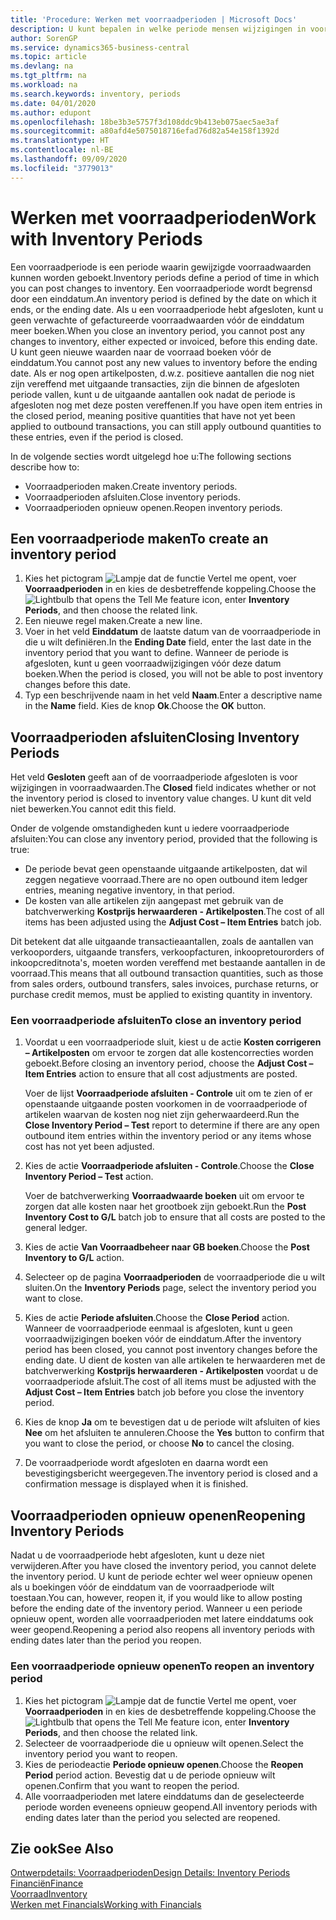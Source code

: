 ```yaml
---
title: 'Procedure: Werken met voorraadperioden | Microsoft Docs'
description: U kunt bepalen in welke periode mensen wijzigingen in voorraad kunnen boeken door voorraadperioden te definiëren.
author: SorenGP
ms.service: dynamics365-business-central
ms.topic: article
ms.devlang: na
ms.tgt_pltfrm: na
ms.workload: na
ms.search.keywords: inventory, periods
ms.date: 04/01/2020
ms.author: edupont
ms.openlocfilehash: 18be3b3e5757f3d108ddc9b413eb075aec5ae3af
ms.sourcegitcommit: a80afd4e5075018716efad76d82a54e158f1392d
ms.translationtype: HT
ms.contentlocale: nl-BE
ms.lasthandoff: 09/09/2020
ms.locfileid: "3779013"
---
```

# <a name="work-with-inventory-periods"></a><span data-ttu-id="79537-103">Werken met voorraadperioden</span><span class="sxs-lookup"><span data-stu-id="79537-103">Work with Inventory Periods</span></span>
<span data-ttu-id="79537-104">Een voorraadperiode is een periode waarin gewijzigde voorraadwaarden kunnen worden geboekt.</span><span class="sxs-lookup"><span data-stu-id="79537-104">Inventory periods define a period of time in which you can post changes to inventory.</span></span> <span data-ttu-id="79537-105">Een voorraadperiode wordt begrensd door een einddatum.</span><span class="sxs-lookup"><span data-stu-id="79537-105">An inventory period is defined by the date on which it ends, or the ending date.</span></span> <span data-ttu-id="79537-106">Als u een voorraadperiode hebt afgesloten, kunt u geen verwachte of gefactureerde voorraadwaarden vóór de einddatum meer boeken.</span><span class="sxs-lookup"><span data-stu-id="79537-106">When you close an inventory period, you cannot post any changes to inventory, either expected or invoiced, before this ending date.</span></span> <span data-ttu-id="79537-107">U kunt geen nieuwe waarden naar de voorraad boeken vóór de einddatum.</span><span class="sxs-lookup"><span data-stu-id="79537-107">You cannot post any new values to inventory before the ending date.</span></span> <span data-ttu-id="79537-108">Als er nog open artikelposten, d.w.z. positieve aantallen die nog niet zijn vereffend met uitgaande transacties, zijn die binnen de afgesloten periode vallen, kunt u de uitgaande aantallen ook nadat de periode is afgesloten nog met deze posten vereffenen.</span><span class="sxs-lookup"><span data-stu-id="79537-108">If you have open item entries in the closed period, meaning positive quantities that have not yet been applied to outbound transactions, you can still apply outbound quantities to these entries, even if the period is closed.</span></span>  

<span data-ttu-id="79537-109">In de volgende secties wordt uitgelegd hoe u:</span><span class="sxs-lookup"><span data-stu-id="79537-109">The following sections describe how to:</span></span>

* <span data-ttu-id="79537-110">Voorraadperioden maken.</span><span class="sxs-lookup"><span data-stu-id="79537-110">Create inventory periods.</span></span>  
* <span data-ttu-id="79537-111">Voorraadperioden afsluiten.</span><span class="sxs-lookup"><span data-stu-id="79537-111">Close inventory periods.</span></span>  
* <span data-ttu-id="79537-112">Voorraadperioden opnieuw openen.</span><span class="sxs-lookup"><span data-stu-id="79537-112">Reopen inventory periods.</span></span>  

## <a name="to-create-an-inventory-period"></a><span data-ttu-id="79537-113">Een voorraadperiode maken</span><span class="sxs-lookup"><span data-stu-id="79537-113">To create an inventory period</span></span>  
1. <span data-ttu-id="79537-114">Kies het pictogram ![Lampje dat de functie Vertel me opent](media/ui-search/search_small.png "Vertel me wat u wilt doen"), voer **Voorraadperioden** in en kies de desbetreffende koppeling.</span><span class="sxs-lookup"><span data-stu-id="79537-114">Choose the ![Lightbulb that opens the Tell Me feature](media/ui-search/search_small.png "Tell me what you want to do") icon, enter **Inventory Periods**, and then choose the related link.</span></span>  
2. <span data-ttu-id="79537-115">Een nieuwe regel maken.</span><span class="sxs-lookup"><span data-stu-id="79537-115">Create a new line.</span></span>  
3. <span data-ttu-id="79537-116">Voer in het veld **Einddatum** de laatste datum van de voorraadperiode in die u wilt definiëren.</span><span class="sxs-lookup"><span data-stu-id="79537-116">In the **Ending Date** field, enter the last date in the inventory period that you want to define.</span></span> <span data-ttu-id="79537-117">Wanneer de periode is afgesloten, kunt u geen voorraadwijzigingen vóór deze datum boeken.</span><span class="sxs-lookup"><span data-stu-id="79537-117">When the period is closed, you will not be able to post inventory changes before this date.</span></span>  
4. <span data-ttu-id="79537-118">Typ een beschrijvende naam in het veld **Naam**.</span><span class="sxs-lookup"><span data-stu-id="79537-118">Enter a descriptive name in the **Name** field.</span></span> <span data-ttu-id="79537-119">Kies de knop **Ok**.</span><span class="sxs-lookup"><span data-stu-id="79537-119">Choose the **OK** button.</span></span>  

## <a name="closing-inventory-periods"></a><span data-ttu-id="79537-120">Voorraadperioden afsluiten</span><span class="sxs-lookup"><span data-stu-id="79537-120">Closing Inventory Periods</span></span>  
<span data-ttu-id="79537-121">Het veld **Gesloten** geeft aan of de voorraadperiode afgesloten is voor wijzigingen in voorraadwaarden.</span><span class="sxs-lookup"><span data-stu-id="79537-121">The **Closed** field indicates whether or not the inventory period is closed to inventory value changes.</span></span> <span data-ttu-id="79537-122">U kunt dit veld niet bewerken.</span><span class="sxs-lookup"><span data-stu-id="79537-122">You cannot edit this field.</span></span>  

<span data-ttu-id="79537-123">Onder de volgende omstandigheden kunt u iedere voorraadperiode afsluiten:</span><span class="sxs-lookup"><span data-stu-id="79537-123">You can close any inventory period, provided that the following is true:</span></span>  

* <span data-ttu-id="79537-124">De periode bevat geen openstaande uitgaande artikelposten, dat wil zeggen negatieve voorraad.</span><span class="sxs-lookup"><span data-stu-id="79537-124">There are no open outbound item ledger entries, meaning negative inventory, in that period.</span></span>  
* <span data-ttu-id="79537-125">De kosten van alle artikelen zijn aangepast met gebruik van de batchverwerking **Kostprijs herwaarderen - Artikelposten**.</span><span class="sxs-lookup"><span data-stu-id="79537-125">The cost of all items has been adjusted using the **Adjust Cost – Item Entries** batch job.</span></span>  

<span data-ttu-id="79537-126">Dit betekent dat alle uitgaande transactieaantallen, zoals de aantallen van verkooporders, uitgaande transfers, verkoopfacturen, inkoopretourorders of inkoopcreditnota's, moeten worden vereffend met bestaande aantallen in de voorraad.</span><span class="sxs-lookup"><span data-stu-id="79537-126">This means that all outbound transaction quantities, such as those from sales orders, outbound transfers, sales invoices, purchase returns, or purchase credit memos, must be applied to existing quantity in inventory.</span></span>  

### <a name="to-close-an-inventory-period"></a><span data-ttu-id="79537-127">Een voorraadperiode afsluiten</span><span class="sxs-lookup"><span data-stu-id="79537-127">To close an inventory period</span></span>  
1. <span data-ttu-id="79537-128">Voordat u een voorraadperiode sluit, kiest u de actie **Kosten corrigeren – Artikelposten** om ervoor te zorgen dat alle kostencorrecties worden geboekt.</span><span class="sxs-lookup"><span data-stu-id="79537-128">Before closing an inventory period, choose the **Adjust Cost – Item Entries** action to ensure that all cost adjustments are posted.</span></span>

     <span data-ttu-id="79537-129">Voer de lijst **Voorraadperiode afsluiten - Controle** uit om te zien of er openstaande uitgaande posten voorkomen in de voorraadperiode of artikelen waarvan de kosten nog niet zijn geherwaardeerd.</span><span class="sxs-lookup"><span data-stu-id="79537-129">Run the **Close Inventory Period – Test** report to determine if there are any open outbound item entries within the inventory period or any items whose cost has not yet been adjusted.</span></span>  
2. <span data-ttu-id="79537-130">Kies de actie **Voorraadperiode afsluiten - Controle**.</span><span class="sxs-lookup"><span data-stu-id="79537-130">Choose the **Close Inventory Period – Test** action.</span></span>  

     <span data-ttu-id="79537-131">Voer de batchverwerking **Voorraadwaarde boeken** uit om ervoor te zorgen dat alle kosten naar het grootboek zijn geboekt.</span><span class="sxs-lookup"><span data-stu-id="79537-131">Run the **Post Inventory Cost to G/L** batch job to ensure that all costs are posted to the general ledger.</span></span>  
3. <span data-ttu-id="79537-132">Kies de actie **Van Voorraadbeheer naar GB boeken**.</span><span class="sxs-lookup"><span data-stu-id="79537-132">Choose the **Post Inventory to G/L** action.</span></span>  
4. <span data-ttu-id="79537-133">Selecteer op de pagina **Voorraadperioden** de voorraadperiode die u wilt sluiten.</span><span class="sxs-lookup"><span data-stu-id="79537-133">On the **Inventory Periods** page, select the inventory period you want to close.</span></span>  
5. <span data-ttu-id="79537-134">Kies de actie **Periode afsluiten**.</span><span class="sxs-lookup"><span data-stu-id="79537-134">Choose the **Close Period** action.</span></span> <span data-ttu-id="79537-135">Wanneer de voorraadperiode eenmaal is afgesloten, kunt u geen voorraadwijzigingen boeken vóór de einddatum.</span><span class="sxs-lookup"><span data-stu-id="79537-135">After the inventory period has been closed, you cannot post inventory changes before the ending date.</span></span> <span data-ttu-id="79537-136">U dient de kosten van alle artikelen te herwaarderen met de batchverwerking **Kostprijs herwaarderen - Artikelposten** voordat u de voorraadperiode afsluit.</span><span class="sxs-lookup"><span data-stu-id="79537-136">The cost of all items must be adjusted with the **Adjust Cost – Item Entries** batch job before you close the inventory period.</span></span>  
6. <span data-ttu-id="79537-137">Kies de knop **Ja** om te bevestigen dat u de periode wilt afsluiten of kies **Nee** om het afsluiten te annuleren.</span><span class="sxs-lookup"><span data-stu-id="79537-137">Choose the **Yes** button to confirm that you want to close the period, or choose **No** to cancel the closing.</span></span>  
7. <span data-ttu-id="79537-138">De voorraadperiode wordt afgesloten en daarna wordt een bevestigingsbericht weergegeven.</span><span class="sxs-lookup"><span data-stu-id="79537-138">The inventory period is closed and a confirmation message is displayed when it is finished.</span></span>  

## <a name="reopening-inventory-periods"></a><span data-ttu-id="79537-139">Voorraadperioden opnieuw openen</span><span class="sxs-lookup"><span data-stu-id="79537-139">Reopening Inventory Periods</span></span>  
<span data-ttu-id="79537-140">Nadat u de voorraadperiode hebt afgesloten, kunt u deze niet verwijderen.</span><span class="sxs-lookup"><span data-stu-id="79537-140">After you have closed the inventory period, you cannot delete the inventory period.</span></span> <span data-ttu-id="79537-141">U kunt de periode echter wel weer opnieuw openen als u boekingen vóór de einddatum van de voorraadperiode wilt toestaan.</span><span class="sxs-lookup"><span data-stu-id="79537-141">You can, however, reopen it, if you would like to allow posting before the ending date of the inventory period.</span></span> <span data-ttu-id="79537-142">Wanneer u een periode opnieuw opent, worden alle voorraadperioden met latere einddatums ook weer geopend.</span><span class="sxs-lookup"><span data-stu-id="79537-142">Reopening a period also reopens all inventory periods with ending dates later than the period you reopen.</span></span>  

### <a name="to-reopen-an-inventory-period"></a><span data-ttu-id="79537-143">Een voorraadperiode opnieuw openen</span><span class="sxs-lookup"><span data-stu-id="79537-143">To reopen an inventory period</span></span>  
1. <span data-ttu-id="79537-144">Kies het pictogram ![Lampje dat de functie Vertel me opent](media/ui-search/search_small.png "Vertel me wat u wilt doen"), voer **Voorraadperioden** in en kies de desbetreffende koppeling.</span><span class="sxs-lookup"><span data-stu-id="79537-144">Choose the ![Lightbulb that opens the Tell Me feature](media/ui-search/search_small.png "Tell me what you want to do") icon, enter **Inventory Periods**, and then choose the related link.</span></span>  
2. <span data-ttu-id="79537-145">Selecteer de voorraadperiode die u opnieuw wilt openen.</span><span class="sxs-lookup"><span data-stu-id="79537-145">Select the inventory period you want to reopen.</span></span>  
3. <span data-ttu-id="79537-146">Kies de periodeactie **Periode opnieuw openen**.</span><span class="sxs-lookup"><span data-stu-id="79537-146">Choose the **Reopen Period** period action.</span></span> <span data-ttu-id="79537-147">Bevestig dat u de periode opnieuw wilt openen.</span><span class="sxs-lookup"><span data-stu-id="79537-147">Confirm that you want to reopen the period.</span></span>  
4. <span data-ttu-id="79537-148">Alle voorraadperioden met latere einddatums dan de geselecteerde periode worden eveneens opnieuw geopend.</span><span class="sxs-lookup"><span data-stu-id="79537-148">All inventory periods with ending dates later than the period you selected are reopened.</span></span>  

## <a name="see-also"></a><span data-ttu-id="79537-149">Zie ook</span><span class="sxs-lookup"><span data-stu-id="79537-149">See Also</span></span>  
[<span data-ttu-id="79537-150">Ontwerpdetails: Voorraadperioden</span><span class="sxs-lookup"><span data-stu-id="79537-150">Design Details: Inventory Periods</span></span>](design-details-inventory-periods.md)  
[<span data-ttu-id="79537-151">Financiën</span><span class="sxs-lookup"><span data-stu-id="79537-151">Finance</span></span>](finance.md)  
[<span data-ttu-id="79537-152">Voorraad</span><span class="sxs-lookup"><span data-stu-id="79537-152">Inventory</span></span>](inventory-manage-inventory.md)  
[<span data-ttu-id="79537-153">Werken met Financials</span><span class="sxs-lookup"><span data-stu-id="79537-153">Working with Financials</span></span>](ui-work-product.md)
